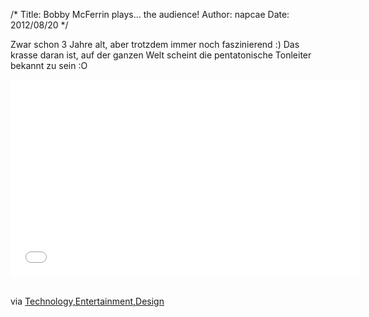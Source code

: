 /*
Title: Bobby McFerrin plays&#8230; the audience!
Author: napcae
Date: 2012/08/20
*/

Zwar schon 3 Jahre alt, aber trotzdem immer noch faszinierend :) Das krasse daran ist, auf der ganzen Welt scheint die pentatonische Tonleiter bekannt zu sein :O
<br>
<div class="elastic-video"><iframe width="560" height="315" src="//www.youtube.com/embed/ne6tB2KiZuk?theme=light" frameborder="0" allowfullscreen></iframe></div>
<br>

via [Technology,Entertainment,Design][1]

 [1]: www.ted.com